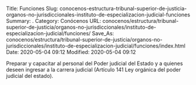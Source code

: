 Title: Funciones
Slug: conocenos-estructura-tribunal-superior-de-justicia-organos-no-jurisdiccionales-instituto-de-especializacion-judicial-funciones
Summary: .
Category: Conócenos
URL: conocenos/estructura/tribunal-superior-de-justicia/organos-no-jurisdiccionales/instituto-de-especializacion-judicial/funciones/
Save_As: conocenos/estructura/tribunal-superior-de-justicia/organos-no-jurisdiccionales/instituto-de-especializacion-judicial/funciones/index.html
Date: 2020-05-04 09:12
Modified: 2020-05-04 09:12



Preparar y capacitar al personal del Poder judicial del Estado y a quienes deseen ingresar a la carrera judicial (Artículo 141 Ley orgánica del poder judicial del estado).



